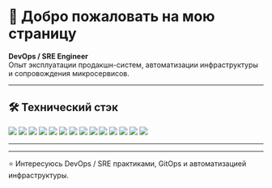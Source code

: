 # 👋 Добро пожаловать на мою страницу

**DevOps / SRE Engineer**  
Опыт эксплуатации продакшн-систем, автоматизации инфраструктуры и сопровождения микросервисов.

---

## 🛠️ Технический стэк

<p align="left">
  <img src="https://img.shields.io/badge/Kubernetes-326ce5?logo=kubernetes&logoColor=white" />
  <img src="https://img.shields.io/badge/Helm-0f1689?logo=helm&logoColor=white" />
  <img src="https://img.shields.io/badge/ArgoCD-fc5d0d?logo=argo&logoColor=white" />
  <img src="https://img.shields.io/badge/Ansible-ee0000?logo=ansible&logoColor=white" />
  <img src="https://img.shields.io/badge/Terraform-844fba?logo=terraform&logoColor=white" />
  <img src="https://img.shields.io/badge/GitLab%20CI-330f63?logo=gitlab&logoColor=white" />
  <img src="https://img.shields.io/badge/GitHub%20Actions-2088FF?logo=githubactions&logoColor=white" />
  <img src="https://img.shields.io/badge/Kafka-000?logo=apachekafka&logoColor=white" />
  <img src="https://img.shields.io/badge/Elastic-005571?logo=elasticsearch&logoColor=white" />
  <img src="https://img.shields.io/badge/Tarantool-ff2d20?logo=tarantool&logoColor=white" />
  <img src="https://img.shields.io/badge/Prometheus-e6522c?logo=prometheus&logoColor=white" />
  <img src="https://img.shields.io/badge/Grafana-F46800?logo=grafana&logoColor=white" />
  <img src="https://img.shields.io/badge/Linux-FCC624?logo=linux&logoColor=black" />
  <img src="https://img.shields.io/badge/Docker-2496ED?logo=docker&logoColor=white" />
</p>

---


---

⭐️ Интересуюсь DevOps / SRE практиками, GitOps и автоматизацией инфраструктуры.
